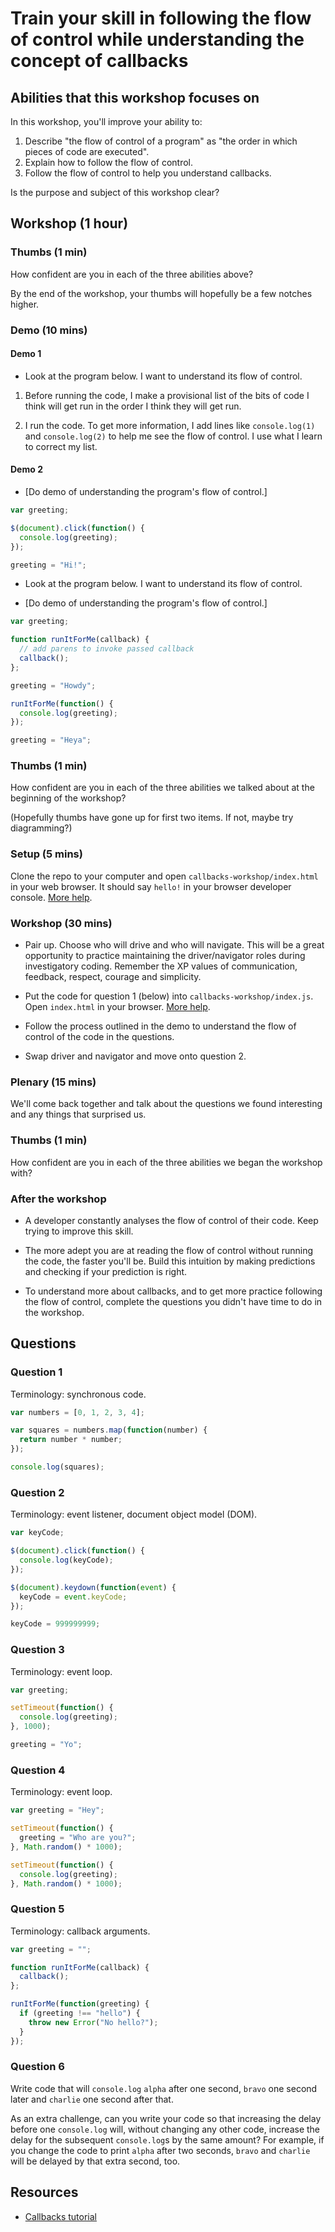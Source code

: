 # Train your skill in following the flow of control while understanding the concept of callbacks

## Abilities that this workshop focuses on

In this workshop, you'll improve your ability to:

1. Describe "the flow of control of a program" as "the order in which pieces of code are executed".
2. Explain how to follow the flow of control.
3. Follow the flow of control to help you understand callbacks.

Is the purpose and subject of this workshop clear?

## Workshop (1 hour)

### Thumbs (1 min)

How confident are you in each of the three abilities above?

By the end of the workshop, your thumbs will hopefully be a few notches higher.

### Demo (10 mins)

#### Demo 1

* Look at the program below.  I want to understand its flow of control.

1. Before running the code, I make a provisional list of the bits of code I think will get run in the order I think they will get run.

2. I run the code.  To get more information, I add lines like `console.log(1)` and `console.log(2)` to help me see the flow of control.  I use what I learn to correct my list.

#### Demo 2

* [Do demo of understanding the program's flow of control.]

```js
var greeting;

$(document).click(function() {
  console.log(greeting);
});

greeting = "Hi!";
```

* Look at the program below.  I want to understand its flow of control.

* [Do demo of understanding the program's flow of control.]

```js
var greeting;

function runItForMe(callback) {
  // add parens to invoke passed callback
  callback();
};

greeting = "Howdy";

runItForMe(function() {
  console.log(greeting);
});

greeting = "Heya";
```

### Thumbs (1 min)

How confident are you in each of the three abilities we talked about at the beginning of the workshop?

(Hopefully thumbs have gone up for first two items.  If not, maybe try diagramming?)

### Setup (5 mins)

Clone the repo to your computer and open `callbacks-workshop/index.html` in your web browser.  It should say `hello!` in your browser developer console.  [More help](../run-the-question-code.md).

### Workshop (30 mins)

* Pair up.  Choose who will drive and who will navigate.  This will be a great opportunity to practice maintaining the driver/navigator roles during investigatory coding.  Remember the XP values of communication, feedback, respect, courage and simplicity.

* Put the code for question 1 (below) into `callbacks-workshop/index.js`.  Open `index.html` in your browser.  [More help](../run-the-question-code.md).

* Follow the process outlined in the demo to understand the flow of control of the code in the questions.

* Swap driver and navigator and move onto question 2.

### Plenary (15 mins)

We'll come back together and talk about the questions we found interesting and any things that surprised us.

### Thumbs (1 min)

How confident are you in each of the three abilities we began the workshop with?

### After the workshop

* A developer constantly analyses the flow of control of their code.  Keep trying to improve this skill.

* The more adept you are at reading the flow of control without running the code, the faster you'll be.  Build this intuition by making predictions and checking if your prediction is right.

* To understand more about callbacks, and to get more practice following the flow of control, complete the questions you didn't have time to do in the workshop.

## Questions

### Question 1

Terminology: synchronous code.

```js
var numbers = [0, 1, 2, 3, 4];

var squares = numbers.map(function(number) {
  return number * number;
});

console.log(squares);
```

### Question 2

Terminology: event listener, document object model (DOM).

```js
var keyCode;

$(document).click(function() {
  console.log(keyCode);
});

$(document).keydown(function(event) {
  keyCode = event.keyCode;
});

keyCode = 999999999;
```

### Question 3

Terminology: event loop.

```js
var greeting;

setTimeout(function() {
  console.log(greeting);
}, 1000);

greeting = "Yo";
```

### Question 4

Terminology: event loop.

```js
var greeting = "Hey";

setTimeout(function() {
  greeting = "Who are you?";
}, Math.random() * 1000);

setTimeout(function() {
  console.log(greeting);
}, Math.random() * 1000);
```

### Question 5

Terminology: callback arguments.

```js
var greeting = "";

function runItForMe(callback) {
  callback();
};

runItForMe(function(greeting) {
  if (greeting !== "hello") {
    throw new Error("No hello?");
  }
});
```

### Question 6

Write code that will `console.log` `alpha` after one second, `bravo` one second later and `charlie` one second after that.

As an extra challenge, can you write your code so that increasing the delay before one `console.log` will, without changing any other code, increase the delay for the subsequent `console.log`s by the same amount? For example, if you change the code to print `alpha` after two seconds, `bravo` and `charlie` will be delayed by that extra second, too.

## Resources

* [Callbacks tutorial](http://javascriptissexy.com/understand-javascript-callback-functions-and-use-them/)
